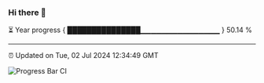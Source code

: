 ### Hi there 👋

⏳ Year progress { ███████████████▁▁▁▁▁▁▁▁▁▁▁▁▁▁▁ } 50.14 %

---

⏰ Updated on Tue, 02 Jul 2024 12:34:49 GMT

![Progress Bar CI](https://github.com/ZhaoGui/ZhaoGui/workflows/Progress%20Bar%20CI/badge.svg)
